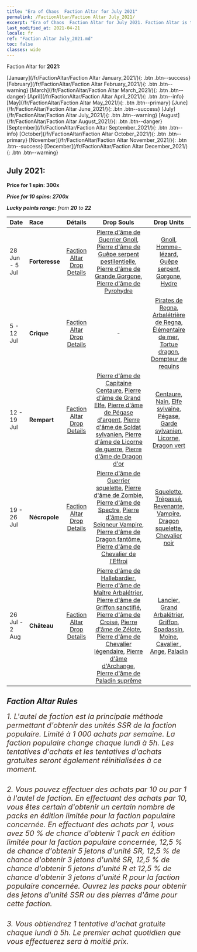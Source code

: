 ```yaml
---
title: "Era of Chaos  Faction Altar for July 2021"
permalink: /FactionAltar/Faction Altar July_2021/
excerpt: "Era of Chaos  Faction Altar for July 2021. Faction Altar is the primary method for obtaining SSR units from the popular faction. Limited to 1,000 purchases each week. The popular faction changes at 05:00 every Monday. Purchase attempts and free purchase attempts will also reset then."
last_modified_at: 2021-04-21
locale: fr
ref: "Faction Altar July_2021.md"
toc: false
classes: wide
---
```


  Faction Altar for **2021:**

  [January](/fr/FactionAltar/Faction Altar January_2021/){: .btn .btn--success} [February](/fr/FactionAltar/Faction Altar February_2021/){: .btn .btn--warning} [March](/fr/FactionAltar/Faction Altar March_2021/){: .btn .btn--danger} [April](/fr/FactionAltar/Faction Altar April_2021/){: .btn .btn--info} [May](/fr/FactionAltar/Faction Altar May_2021/){: .btn .btn--primary} [June](/fr/FactionAltar/Faction Altar June_2021/){: .btn .btn--success} [July](/fr/FactionAltar/Faction Altar July_2021/){: .btn .btn--warning} [August](/fr/FactionAltar/Faction Altar August_2021/){: .btn .btn--danger} [September](/fr/FactionAltar/Faction Altar September_2021/){: .btn .btn--info} [October](/fr/FactionAltar/Faction Altar October_2021/){: .btn .btn--primary} [November](/fr/FactionAltar/Faction Altar November_2021/){: .btn .btn--success} [December](/fr/FactionAltar/Faction Altar December_2021/){: .btn .btn--warning} 

## July 2021:

  **Price for 1 spin: 300x** <i class="fas fa-gem"/>

  **Price for 10 spins: 2700x** <i class="fas fa-gem"/>

  **Lucky points range:** from **20** to **22**

  |    Date    |  Race  |  Détails  |   Drop Souls   | Drop Units |
  |:-----------|:-------|:---------:|:--------------:|:----------:|
  | 28 Jun - 5 Jul | **Forteresse** | [Faction Altar Drop Details](/fr/FactionAltar/DROP_108/) | [Pierre d'âme de Guerrier Gnoll](/fr/Items/unt_336/), [Pierre d'âme de Guêpe serpent pestilentielle](/fr/Items/unt_337/), [Pierre d'âme de Grande Gorgone](/fr/Items/unt_339/), [Pierre d'âme de Pyrohydre](/fr/Items/unt_341/) | [Gnoll](/fr/Items/unt_253/), [Homme-lézard](/fr/Items/unt_254/), [Guêpe serpent](/fr/Items/unt_255/), [Gorgone](/fr/Items/unt_257/), [Hydre](/fr/Items/unt_259/) | 
  | 5 - 12 Jul | **Crique** | [Faction Altar Drop Details](/fr/FactionAltar/DROP_112/) |  - | [Pirates de Regna](/fr/Items/unt_273/), [Arbalétrière de Regna](/fr/Items/unt_274/), [Élémentaire de mer](/fr/Items/unt_275/), [Tortue dragon](/fr/Items/unt_278/), [Dompteur de requins](/fr/Items/unt_281/) | 
  | 12 - 19 Jul | **Rempart** | [Faction Altar Drop Details](/fr/FactionAltar/DROP_102/) | [Pierre d'âme de Capitaine Centaure](/fr/Items/unt_290/), [Pierre d'âme de Grand Elfe](/fr/Items/unt_291/), [Pierre d'âme de Pégase d'argent](/fr/Items/unt_292/), [Pierre d'âme de Soldat sylvanien](/fr/Items/unt_293/), [Pierre d'âme de Licorne de guerre](/fr/Items/unt_294/), [Pierre d'âme de Dragon d'or](/fr/Items/unt_295/) | [Centaure](/fr/Items/unt_199/), [Nain](/fr/Items/unt_200/), [Elfe sylvaine](/fr/Items/unt_201/), [Pégase](/fr/Items/unt_202/), [Garde sylvanien](/fr/Items/unt_203/), [Licorne](/fr/Items/unt_204/), [Dragon vert](/fr/Items/unt_205/) | 
  | 19 - 26 Jul | **Nécropole** | [Faction Altar Drop Details](/fr/FactionAltar/DROP_104/) | [Pierre d'âme de Guerrier squelette](/fr/Items/unt_297/), [Pierre d'âme de Zombie](/fr/Items/unt_298/), [Pierre d'âme de Spectre](/fr/Items/unt_299/), [Pierre d'âme de Seigneur Vampire](/fr/Items/unt_300/), [Pierre d'âme de Dragon fantôme](/fr/Items/unt_303/), [Pierre d'âme de Chevalier de l'Effroi](/fr/Items/unt_302/) | [Squelette](/fr/Items/unt_208/), [Trépassé](/fr/Items/unt_209/), [Revenante](/fr/Items/unt_210/), [Vampire](/fr/Items/unt_211/), [Dragon squelette](/fr/Items/unt_214/), [Chevalier noir](/fr/Items/unt_213/) | 
  | 26 Jul - 2 Aug | **Château** | [Faction Altar Drop Details](/fr/FactionAltar/DROP_101/) | [Pierre d'âme de Hallebardier](/fr/Items/unt_282/), [Pierre d'âme de Maître Arbalétrier](/fr/Items/unt_283/), [Pierre d'âme de Griffon sanctifié](/fr/Items/unt_284/), [Pierre d'âme de Croisé](/fr/Items/unt_285/), [Pierre d'âme de Zélote](/fr/Items/unt_286/), [Pierre d'âme de Chevalier légendaire](/fr/Items/unt_287/), [Pierre d'âme d'Archange](/fr/Items/unt_288/), [Pierre d'âme de Paladin suprême](/fr/Items/unt_289/) | [Lancier](/fr/Items/unt_190/), [Grand Arbalétrier](/fr/Items/unt_191/), [Griffon](/fr/Items/unt_192/), [Spadassin](/fr/Items/unt_193/), [Moine](/fr/Items/unt_194/), [Cavalier ](/fr/Items/unt_195/), [Ange](/fr/Items/unt_196/), [Paladin](/fr/Items/unt_197/) | 




## Faction Altar Rules

  <span style="color: #3c2a1e;font-size:20px">1. L'autel de faction est la principale méthode permettant d'obtenir des unités SSR de la faction populaire. Limité à 1 000 achats par semaine. La faction populaire change chaque lundi à 5h. Les tentatives d'achats et les tentatives d'achats gratuites seront également réinitialisées à ce moment. </span><br/>

<br/>  <span style="color: #3c2a1e;font-size:20px">2. Vous pouvez effectuer des achats par 10 ou par 1 à l'autel de faction. En effectuant des achats par 10, vous êtes certain d'obtenir un certain nombre de packs en édition limitée pour la faction populaire concernée. En effectuant des achats par 1, vous avez 50 % de chance d'obtenir 1 pack en édition limitée pour la faction populaire concernée, 12,5 % de chance d'obtenir 5 jetons d'unité SR, 12,5 % de chance d'obtenir 3 jetons d'unité SR, 12,5 % de chance d'obtenir 5 jetons d'unité R et 12,5 % de chance d'obtenir 3 jetons d'unité R pour la faction populaire concernée. Ouvrez les packs pour obtenir des jetons d'unité SSR ou des pierres d'âme pour cette faction.</span><br/>

<br/>  <span style="color: #3c2a1e;font-size:20px">3. Vous obtiendrez 1 tentative d'achat gratuite chaque lundi à 5h. Le premier achat quotidien que vous effectuerez sera à moitié prix.</span><br/>

<br/>